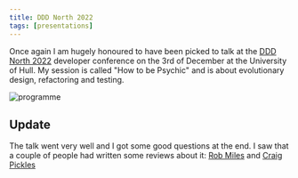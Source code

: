 ```yaml
---
title: DDD North 2022
tags: [presentations]
---
```


Once again I am hugely honoured to have been picked to talk at the <a href="http://dddnorth.co.uk/">DDD North 2022</a>
developer conference on the 3rd of December at the University of Hull. My session is called "How to be Psychic"
and is about evolutionary design, refactoring and testing.

<img src="/assets/img/posts/dddnorth-2022/dddnorth-2022-programme.png" alt="programme" class="u-max-full-width" />

## Update

The talk went very well and I got some good questions at the end. I saw that a couple of people had written some reviews about it: 
[Rob Miles](https://www.robmiles.com/journal/2022/12/3/ddd-north-in-hull-was-completely-wonderful) and [Craig Pickles](https://www.yorkshiretechy.co.uk/blogs/a-day-at-dddnorth-developers-conference-in-hull-nov2022/)
